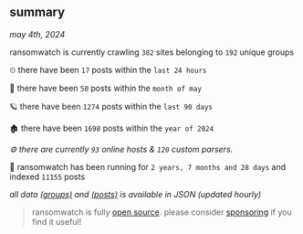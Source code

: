 
## summary
_may 4th, 2024_

ransomwatch is currently crawling `382` sites belonging to `192` unique groups

⏲ there have been `17` posts within the `last 24 hours`

🦈 there have been `50` posts within the `month of may`

🪐 there have been `1274` posts within the `last 90 days`

🏚 there have been `1698` posts within the `year of 2024`

_⚙️ there are currently `93` online hosts & `120` custom parsers._

🦕 ransomwatch has been running for `2 years, 7 months and 28 days` and indexed `11155` posts

_all data  [(groups)](http://ransomwhat.telemetry.ltd/groups) and [(posts)](http://ransomwhat.telemetry.ltd/posts) is available in JSON (updated hourly)_

> ransomwatch is fully [open source](https://github.com/joshhighet/ransomwatch#ransomwatch--). please consider [sponsoring](https://github.com/sponsors/joshhighet) if you find it useful!
